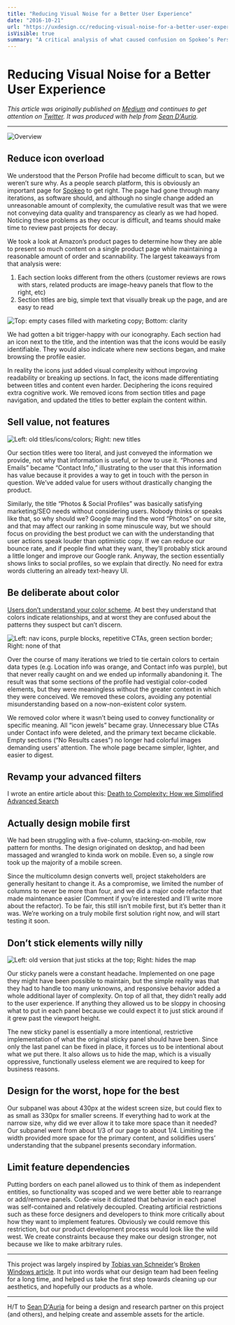 ```yaml
---
title: "Reducing Visual Noise for a Better User Experience"
date: "2016-10-21"
url: "https://uxdesign.cc/reducing-visual-noise-for-a-better-user-experience-ae3407ff9c99"
isVisible: true
summary: "A critical analysis of what caused confusion on Spokeo’s Person Profiles, and the changes we made to improve our most data-dense product page."
---
```


# Reducing Visual Noise for a Better User Experience

_This article was originally published on [Medium](https://uxdesign.cc/reducing-visual-noise-for-a-better-user-experience-ae3407ff9c99) and continues to get attention on [Twitter](https://twitter.com/search?q=https://uxdesign.cc/reducing-visual-noise-for-a-better-user-experience-ae3407ff9c99&src=typed_query&f=live). It was produced with help from [Sean D'Auria](https://www.seandauria.com/)._

---

![Overview](/images/posts/writing/reducing-visual-noise/overview.png)

## Reduce icon overload

We understood that the Person Profile had become difficult to scan, but we weren’t sure why. As a people search platform, this is obviously an important page for [Spokeo](http://spokeo.com/) to get right. The page had gone through many iterations, as software should, and although no single change added an unreasonable amount of complexity, the cumulative result was that we were not conveying data quality and transparency as clearly as we had hoped. Noticing these problems as they occur is difficult, and teams should make time to review past projects for decay.

We took a look at Amazon’s product pages to determine how they are able to present so much content on a single product page while maintaining a reasonable amount of order and scannability. The largest takeaways from that analysis were:

1. Each section looks different from the others (customer reviews are rows with stars, related products are image-heavy panels that flow to the right, etc)
1. Section titles are big, simple text that visually break up the page, and are easy to read

![Top: empty cases filled with marketing copy; Bottom: clarity](/images/posts/writing/reducing-visual-noise/icons.png)

We had gotten a bit trigger-happy with our iconography. Each section had an icon next to the title, and the intention was that the icons would be easily identifiable. They would also indicate where new sections began, and make browsing the profile easier.

In reality the icons just added visual complexity without improving readability or breaking up sections. In fact, the icons made differentiating between titles and content even harder. Deciphering the icons required extra cognitive work. We removed icons from section titles and page navigation, and updated the titles to better explain the content within.

## Sell value, not features

![Left: old titles/icons/colors; Right: new titles](/images/posts/writing/reducing-visual-noise/value.png)

Our section titles were too literal, and just conveyed the information we provide, not why that information is useful, or how to use it. “Phones and Emails” became “Contact Info,” illustrating to the user that this information has value because it provides a way to get in touch with the person in question. We’ve added value for users without drastically changing the product.

Similarly, the title “Photos & Social Profiles” was basically satisfying marketing/SEO needs without considering users. Nobody thinks or speaks like that, so why should we? Google may find the word “Photos” on our site, and that may affect our ranking in some minuscule way, but we should focus on providing the best product we can with the understanding that user actions speak louder than optimistic copy. If we can reduce our bounce rate, and if people find what they want, they’ll probably stick around a little longer and improve our Google rank. Anyway, the section essentially shows links to social profiles, so we explain that directly. No need for extra words cluttering an already text-heavy UI.

## Be deliberate about color

[Users don’t understand your color scheme](https://medium.com/radical-ux/nine-nasty-ux-truths-83b30ea94355#.tlf2tdbew). At best they understand that colors indicate relationships, and at worst they are confused about the patterns they suspect but can’t discern.

![Left: nav icons, purple blocks, repetitive CTAs, green section border; Right: none of that](/images/posts/writing/reducing-visual-noise/color.jpeg)

Over the course of many iterations we tried to tie certain colors to certain data types (e.g. Location info was orange, and Contact info was purple), but that never really caught on and we ended up informally abandoning it. The result was that some sections of the profile had vestigial color-coded elements, but they were meaningless without the greater context in which they were conceived. We removed these colors, avoiding any potential misunderstanding based on a now-non-existent color system.

We removed color where it wasn’t being used to convey functionality or specific meaning. All “icon jewels” became gray. Unnecessary blue CTAs under Contact info were deleted, and the primary text became clickable. Empty sections (“No Results cases”) no longer had colorful images demanding users’ attention. The whole page became simpler, lighter, and easier to digest.

## Revamp your advanced filters

I wrote an entire article about this: [Death to Complexity: How we Simplified Advanced Search](/writing/death-to-complexity)

## Actually design mobile first

We had been struggling with a five-column, stacking-on-mobile, row pattern for months. The design originated on desktop, and had been massaged and wrangled to kinda work on mobile. Even so, a single row took up the majority of a mobile screen.

Since the multicolumn design converts well, project stakeholders are generally hesitant to change it. As a compromise, we limited the number of columns to never be more than four, and we did a major code refactor that made maintenance easier (Comment if you’re interested and I‘ll write more about the refactor). To be fair, this still isn’t mobile first, but it’s better than it was. We’re working on a truly mobile first solution right now, and will start testing it soon.

## Don’t stick elements willy nilly

![Left: old version that just sticks at the top; Right: hides the map](/images/posts/writing/reducing-visual-noise/sticky.gif)

Our sticky panels were a constant headache. Implemented on one page they might have been possible to maintain, but the simple reality was that they had to handle too many unknowns, and responsive behavior added a whole additional layer of complexity. On top of all that, they didn’t really add to the user experience. If anything they allowed us to be sloppy in choosing what to put in each panel because we could expect it to just stick around if it grew past the viewport height.

The new sticky panel is essentially a more intentional, restrictive implementation of what the original sticky panel should have been. Since only the last panel can be fixed in place, it forces us to be intentional about what we put there. It also allows us to hide the map, which is a visually oppressive, functionally useless element we are required to keep for business reasons.

## Design for the worst, hope for the best

Our subpanel was about 430px at the widest screen size, but could flex to as small as 330px for smaller screens. If everything had to work at the narrow size, why did we ever allow it to take more space than it needed? Our subpanel went from about 1/3 of our page to about 1/4. Limiting the width provided more space for the primary content, and solidifies users’ understanding that the subpanel presents secondary information.

## Limit feature dependencies

Putting borders on each panel allowed us to think of them as independent entities, so functionality was scoped and we were better able to rearrange or add/remove panels. Code-wise it dictated that behavior in each panel was self-contained and relatively decoupled. Creating artificial restrictions such as these force designers and developers to think more critically about how they want to implement features. Obviously we could remove this restriction, but our product development process would look like the wild west. We create constraints because they make our design stronger, not because we like to make arbitrary rules.

---

This project was largely inspired by [Tobias van Schneider](https://vanschneider.medium.com/)’s [Broken Windows article](https://medium.com/desk-of-van-schneider/the-broken-window-theory-in-design-product-development-93765be7349#.cvlxbxbd1). It put into words what our design team had been feeling for a long time, and helped us take the first step towards cleaning up our aesthetics, and hopefully our products as a whole.

---

H/T to [Sean D'Auria](https://www.seandauria.com/) for being a design and research partner on this project (and others), and helping create and assemble assets for the article.
